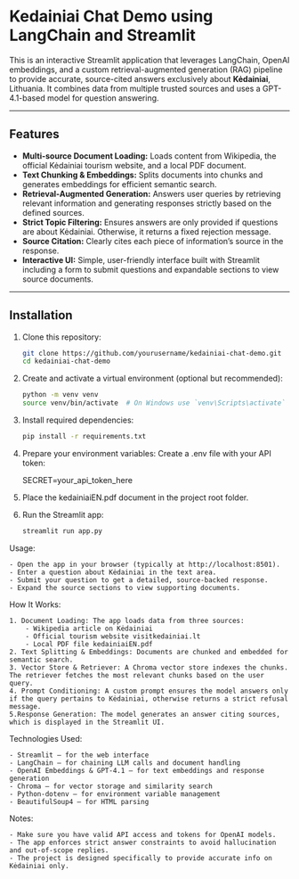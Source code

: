 # Kedainiai Chat Demo using LangChain and Streamlit

This is an interactive Streamlit application that leverages LangChain, OpenAI embeddings, and a custom retrieval-augmented generation (RAG) pipeline to provide accurate, source-cited answers exclusively about **Kėdainiai**, Lithuania. It combines data from multiple trusted sources and uses a GPT-4.1-based model for question answering.

---

## Features

- **Multi-source Document Loading:** Loads content from Wikipedia, the official Kėdainiai tourism website, and a local PDF document.
- **Text Chunking & Embeddings:** Splits documents into chunks and generates embeddings for efficient semantic search.
- **Retrieval-Augmented Generation:** Answers user queries by retrieving relevant information and generating responses strictly based on the defined sources.
- **Strict Topic Filtering:** Ensures answers are only provided if questions are about Kėdainiai. Otherwise, it returns a fixed rejection message.
- **Source Citation:** Clearly cites each piece of information’s source in the response.
- **Interactive UI:** Simple, user-friendly interface built with Streamlit including a form to submit questions and expandable sections to view source documents.

---

## Installation

1. Clone this repository:

   ```bash
   git clone https://github.com/yourusername/kedainiai-chat-demo.git
   cd kedainiai-chat-demo

2. Create and activate a virtual environment (optional but recommended):
    
    ```bash
    python -m venv venv
    source venv/bin/activate  # On Windows use `venv\Scripts\activate`

3. Install required dependencies:
    
    ```bash
    pip install -r requirements.txt

4. Prepare your environment variables:
    Create a .env file with your API token:

    SECRET=your_api_token_here

5. Place the kedainiaiEN.pdf document in the project root folder.

6. Run the Streamlit app:

    ```bash
    streamlit run app.py


Usage:

    - Open the app in your browser (typically at http://localhost:8501).
    - Enter a question about Kėdainiai in the text area.
    - Submit your question to get a detailed, source-backed response.
    - Expand the source sections to view supporting documents.


How It Works:

    1. Document Loading: The app loads data from three sources:
        - Wikipedia article on Kėdainiai
        - Official tourism website visitkedainiai.lt
        - Local PDF file kedainiaiEN.pdf
    2. Text Splitting & Embeddings: Documents are chunked and embedded for semantic search.
    3. Vector Store & Retriever: A Chroma vector store indexes the chunks. The retriever fetches the most relevant chunks based on the user query.
    4. Prompt Conditioning: A custom prompt ensures the model answers only if the query pertains to Kėdainiai, otherwise returns a strict refusal message.
    5.Response Generation: The model generates an answer citing sources, which is displayed in the Streamlit UI.


Technologies Used:

    - Streamlit — for the web interface
    - LangChain — for chaining LLM calls and document handling
    - OpenAI Embeddings & GPT-4.1 — for text embeddings and response generation
    - Chroma — for vector storage and similarity search
    - Python-dotenv — for environment variable management
    - BeautifulSoup4 — for HTML parsing


Notes:

    - Make sure you have valid API access and tokens for OpenAI models.
    - The app enforces strict answer constraints to avoid hallucination and out-of-scope replies.
    - The project is designed specifically to provide accurate info on Kėdainiai only.



